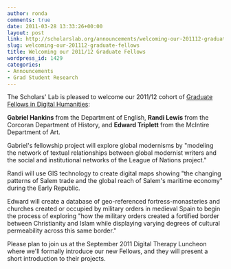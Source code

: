 ```yaml
---
author: ronda
comments: true
date: 2011-03-28 13:33:26+00:00
layout: post
link: http://scholarslab.org/announcements/welcoming-our-201112-graduate-fellows/
slug: welcoming-our-201112-graduate-fellows
title: Welcoming our 2011/12 Graduate Fellows
wordpress_id: 1429
categories:
- Announcements
- Grad Student Research
---
```


The Scholars' Lab is pleased to welcome our 2011/12 cohort of [Graduate Fellows in Digital Humanities](http://www2.lib.virginia.edu/scholarslab/about/fellowship.html): 

**Gabriel Hankins** from the Department of English, **Randi Lewis** from the Corcoran Department of History, and **Edward Triplett** from the McIntire Department of Art.

Gabriel's fellowship project will explore global modernisms by "modeling the network of textual relationships between global modernist writers and the social and institutional networks of the League of Nations project."

Randi will use GIS technology to create digital maps showing "the changing patterns of Salem trade and the global reach of Salem's maritime economy" during the Early Republic.

Edward will create a database of geo-referenced fortress-monasteries and churches created or occupied by military orders in medieval Spain to begin the process of exploring "how the military orders created a fortified border between Christianity and Islam while displaying varying degrees of cultural permeability across this same border."

Please plan to join us at the September 2011 Digital Therapy Luncheon where we'll formally introduce our new Fellows, and they will present a short introduction to their projects.
